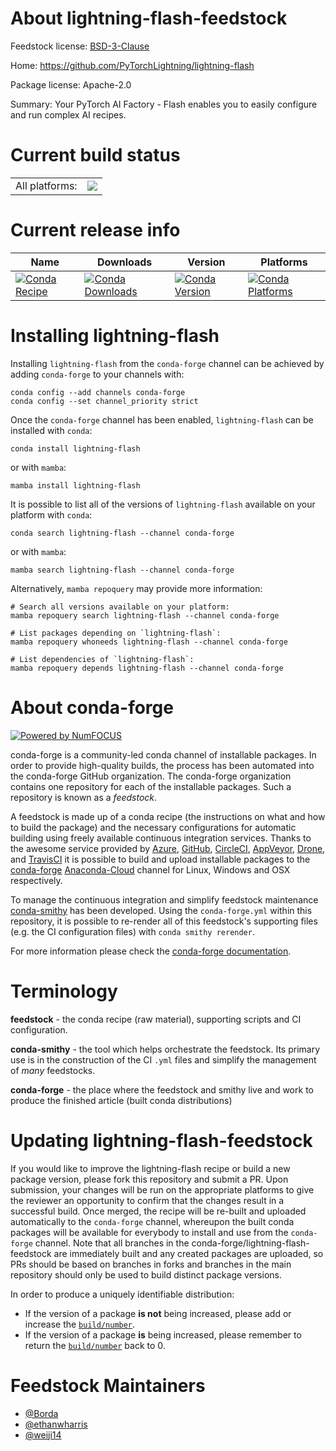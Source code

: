 About lightning-flash-feedstock
===============================

Feedstock license: [BSD-3-Clause](https://github.com/conda-forge/lightning-flash-feedstock/blob/main/LICENSE.txt)

Home: https://github.com/PyTorchLightning/lightning-flash

Package license: Apache-2.0

Summary: Your PyTorch AI Factory - Flash enables you to easily configure and run complex AI recipes.

Current build status
====================


<table><tr><td>All platforms:</td>
    <td>
      <a href="https://dev.azure.com/conda-forge/feedstock-builds/_build/latest?definitionId=13698&branchName=main">
        <img src="https://dev.azure.com/conda-forge/feedstock-builds/_apis/build/status/lightning-flash-feedstock?branchName=main">
      </a>
    </td>
  </tr>
</table>

Current release info
====================

| Name | Downloads | Version | Platforms |
| --- | --- | --- | --- |
| [![Conda Recipe](https://img.shields.io/badge/recipe-lightning--flash-green.svg)](https://anaconda.org/conda-forge/lightning-flash) | [![Conda Downloads](https://img.shields.io/conda/dn/conda-forge/lightning-flash.svg)](https://anaconda.org/conda-forge/lightning-flash) | [![Conda Version](https://img.shields.io/conda/vn/conda-forge/lightning-flash.svg)](https://anaconda.org/conda-forge/lightning-flash) | [![Conda Platforms](https://img.shields.io/conda/pn/conda-forge/lightning-flash.svg)](https://anaconda.org/conda-forge/lightning-flash) |

Installing lightning-flash
==========================

Installing `lightning-flash` from the `conda-forge` channel can be achieved by adding `conda-forge` to your channels with:

```
conda config --add channels conda-forge
conda config --set channel_priority strict
```

Once the `conda-forge` channel has been enabled, `lightning-flash` can be installed with `conda`:

```
conda install lightning-flash
```

or with `mamba`:

```
mamba install lightning-flash
```

It is possible to list all of the versions of `lightning-flash` available on your platform with `conda`:

```
conda search lightning-flash --channel conda-forge
```

or with `mamba`:

```
mamba search lightning-flash --channel conda-forge
```

Alternatively, `mamba repoquery` may provide more information:

```
# Search all versions available on your platform:
mamba repoquery search lightning-flash --channel conda-forge

# List packages depending on `lightning-flash`:
mamba repoquery whoneeds lightning-flash --channel conda-forge

# List dependencies of `lightning-flash`:
mamba repoquery depends lightning-flash --channel conda-forge
```


About conda-forge
=================

[![Powered by
NumFOCUS](https://img.shields.io/badge/powered%20by-NumFOCUS-orange.svg?style=flat&colorA=E1523D&colorB=007D8A)](https://numfocus.org)

conda-forge is a community-led conda channel of installable packages.
In order to provide high-quality builds, the process has been automated into the
conda-forge GitHub organization. The conda-forge organization contains one repository
for each of the installable packages. Such a repository is known as a *feedstock*.

A feedstock is made up of a conda recipe (the instructions on what and how to build
the package) and the necessary configurations for automatic building using freely
available continuous integration services. Thanks to the awesome service provided by
[Azure](https://azure.microsoft.com/en-us/services/devops/), [GitHub](https://github.com/),
[CircleCI](https://circleci.com/), [AppVeyor](https://www.appveyor.com/),
[Drone](https://cloud.drone.io/welcome), and [TravisCI](https://travis-ci.com/)
it is possible to build and upload installable packages to the
[conda-forge](https://anaconda.org/conda-forge) [Anaconda-Cloud](https://anaconda.org/)
channel for Linux, Windows and OSX respectively.

To manage the continuous integration and simplify feedstock maintenance
[conda-smithy](https://github.com/conda-forge/conda-smithy) has been developed.
Using the ``conda-forge.yml`` within this repository, it is possible to re-render all of
this feedstock's supporting files (e.g. the CI configuration files) with ``conda smithy rerender``.

For more information please check the [conda-forge documentation](https://conda-forge.org/docs/).

Terminology
===========

**feedstock** - the conda recipe (raw material), supporting scripts and CI configuration.

**conda-smithy** - the tool which helps orchestrate the feedstock.
                   Its primary use is in the construction of the CI ``.yml`` files
                   and simplify the management of *many* feedstocks.

**conda-forge** - the place where the feedstock and smithy live and work to
                  produce the finished article (built conda distributions)


Updating lightning-flash-feedstock
==================================

If you would like to improve the lightning-flash recipe or build a new
package version, please fork this repository and submit a PR. Upon submission,
your changes will be run on the appropriate platforms to give the reviewer an
opportunity to confirm that the changes result in a successful build. Once
merged, the recipe will be re-built and uploaded automatically to the
`conda-forge` channel, whereupon the built conda packages will be available for
everybody to install and use from the `conda-forge` channel.
Note that all branches in the conda-forge/lightning-flash-feedstock are
immediately built and any created packages are uploaded, so PRs should be based
on branches in forks and branches in the main repository should only be used to
build distinct package versions.

In order to produce a uniquely identifiable distribution:
 * If the version of a package **is not** being increased, please add or increase
   the [``build/number``](https://docs.conda.io/projects/conda-build/en/latest/resources/define-metadata.html#build-number-and-string).
 * If the version of a package **is** being increased, please remember to return
   the [``build/number``](https://docs.conda.io/projects/conda-build/en/latest/resources/define-metadata.html#build-number-and-string)
   back to 0.

Feedstock Maintainers
=====================

* [@Borda](https://github.com/Borda/)
* [@ethanwharris](https://github.com/ethanwharris/)
* [@weiji14](https://github.com/weiji14/)


